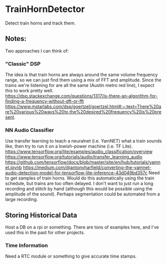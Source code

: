 # TrainHornDetector
Detect train horns and track them.


## Notes:
Two approaches I can think of:

### "Classic" DSP
The idea is that train horns are always around the same volume frequency range, so we can just find them using a mix of FFT and amplitude.  Since the trains we're listening for are all the same (Austin metro red line), I expect this to work pretty well.  
https://dsp.stackexchange.com/questions/1317/is-there-an-algorithm-for-finding-a-frequency-without-dft-or-fft
https://www.mstarlabs.com/dsp/goertzel/goertzel.html#:~:text=There%20are%20various%20ways%20to,the%20desired%20frequency%20is%20present.

### NN Audio Classifier
Use transfer learning to teach a neuralnet (i.e. YamNET) what a train sounds like, then try to run it on a lowish-power machine (i.e. TF Lite).  
https://www.tensorflow.org/lite/examples/audio_classification/overview
https://www.tensorflow.org/tutorials/audio/transfer_learning_audio
https://github.com/tensorflow/docs/blob/master/site/en/hub/tutorials/yamnet.ipynb
https://medium.com/@antonyharfield/converting-the-yamnet-audio-detection-model-for-tensorflow-lite-inference-43d049bd357c
Need to get samples of train horns. Would do this automatically using the train schedule, but trains are too often delayed.  I don't want to just run a long recording and stitch by hand (although this would be possible using the amplitude of the sound).  Perhaps segmentation could be automated from a large recording. 

## Storing Historical Data
Host a DB on a rpi or something. There are tons of examples here, and I've used this in the past for other projects.

### Time Information
Need a RTC module or something to give accurate time stamps.

